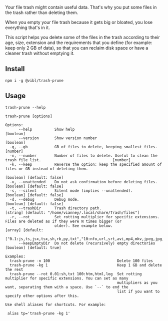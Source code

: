 Your file trash might contain useful data. That's why you put some files in the trash rather than deleting them.

When you empty your file trash because it gets big or bloated, you lose everything that's in it.

This script helps you delete some of the files in the trash according to their age, size, extension and the requirements that you define (for example: keep only 2 GB of data), so that you can reclaim disk space or have a cleaner trash without emptying it.

## Install

`npm i -g @vibl/trash-prune`

## Usage

`trash-prune --help`

```
trash-prune [options]

Options:
      --help          Show help                                                                                     [boolean]
      --version       Show version number                                                                           [boolean]
  -g, --gb            GB of files to delete, keeping smallest files.                                                 [number]
  -n, --number        Number of files to delete. Useful to clean the trash file list.                                [number]
  -k, --keep          Reverse the option: keep the specified amount of files or GB instead of deleting them.
                                                                                                   [boolean] [default: false]
  -u, --unattended    Do not ask confirmation before deleting files.                               [boolean] [default: false]
  -s, --silent        Silent mode (implies --unattended).                                          [boolean] [default: false]
  -d, --debug         Debug mode.                                                                  [boolean] [default: false]
  -t, --trashDir      Trash directory path.                      [string] [default: "/home/vianney/.local/share/Trash/files"]
  -r, --rot           Set rotting multiplier for specific extensions. Files are deleted as if they were N times bigger (or
                      older). See example below.                                                            [array] [default:
                ["0.1:js,ts,jsx,tsx,sh,rb,py,txt","10:nfo,url,srt,avi,mp4,mkv,jpeg,jpg,png,bmp,zip,gzip,bzip,bzip2,tar,rar"]]
      --keepEmptyDir  Do not delete (recursively) empty directories                                 [boolean] [default: true]

Examples:
  trash-prune -n 100                              Delete 100 files
  trash-prune -kg 1                               Keep 1 GB and delete the rest
  trash-prune --rot 0.01:sh,txt 100:htm,html,log  Set rotting multiplier for specific extensions. You can set as many
                                                  multipliers as you want, separating them with a space. Use `--` to end the
                                                  list if you want to specify other options after this.

Use shell aliases for shortcuts. For example:

 alias tp='trash-prune -kg 1' 
 ```


